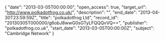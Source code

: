 {
  "date": "2013-03-05T00:00:00", 
  "open_access": true, 
  "target_url": "http://www.polkadotfrog.co.uk/", 
  "description": "", 
  "end_date": "2013-04-30T23:59:59Z", 
  "title": "polkadotfrog Ltd", 
  "record_id": "20130305T000000/g6obJ8wwG0sGTyLFQQQvVQ==", 
  "publisher": "polkadotfrog.co.uk", 
  "start_date": "2013-03-05T00:00:00Z", 
  "subject": "Cambridge Network"
}

